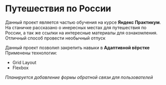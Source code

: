
# Путешествия по России
Данный проект является частью обучения на курсе __Яндекс Практикум__.  
На станичке рассказано о инересных местах для путешествия по России, а так же ссылки на интересные материалы для ознакомления.
Отличный способ провести необычный отпуск

Данный проект позволил закрепить навыки в __Адаптивной вёрстке__
Применены технологии:
* Grid Layout
* Flexbox



*Планируется добавление формы обратной связи для пользователей*
